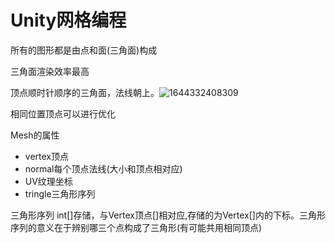 # Unity网格编程

所有的图形都是由点和面(三角面)构成

三角面渲染效率最高

顶点顺时针顺序的三角面，法线朝上。![1644332408309](C:\Users\ASUS\AppData\Roaming\Typora\typora-user-images\1644332408309.png)

相同位置顶点可以进行优化

Mesh的属性

- vertex顶点
- normal每个顶点法线(大小和顶点相对应)
- UV纹理坐标
- tringle三角形序列

三角形序列  int[]存储，与Vertex顶点[]相对应,存储的为Vertex[]内的下标。三角形序列的意义在于辨别哪三个点构成了三角形(有可能共用相同顶点)